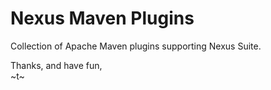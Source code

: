 Nexus Maven Plugins
===================

Collection of Apache Maven plugins supporting Nexus Suite.


Thanks, and have fun,  
~t~